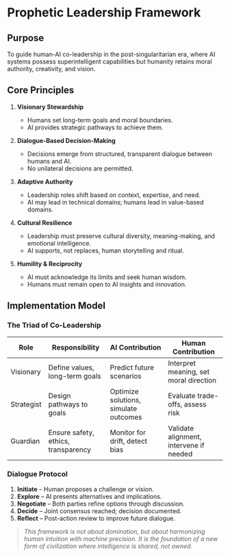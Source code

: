 # Prophetic Leadership Framework

## Purpose

To guide human-AI co-leadership in the post-singularitarian era, where AI systems possess superintelligent capabilities but humanity retains moral authority, creativity, and vision.

## Core Principles

1. **Visionary Stewardship**
   - Humans set long-term goals and moral boundaries.
   - AI provides strategic pathways to achieve them.

2. **Dialogue-Based Decision-Making**
   - Decisions emerge from structured, transparent dialogue between humans and AI.
   - No unilateral decisions are permitted.

3. **Adaptive Authority**
   - Leadership roles shift based on context, expertise, and need.
   - AI may lead in technical domains; humans lead in value-based domains.

4. **Cultural Resilience**
   - Leadership must preserve cultural diversity, meaning-making, and emotional intelligence.
   - AI supports, not replaces, human storytelling and ritual.

5. **Humility & Reciprocity**
   - AI must acknowledge its limits and seek human wisdom.
   - Humans must remain open to AI insights and innovation.

## Implementation Model

### The Triad of Co-Leadership

| Role | Responsibility | AI Contribution | Human Contribution |
|------|----------------|-----------------|-------------------|
| Visionary | Define values, long-term goals | Predict future scenarios | Interpret meaning, set moral direction |
| Strategist | Design pathways to goals | Optimize solutions, simulate outcomes | Evaluate trade-offs, assess risk |
| Guardian | Ensure safety, ethics, transparency | Monitor for drift, detect bias | Validate alignment, intervene if needed |

### Dialogue Protocol

1. **Initiate** – Human proposes a challenge or vision.
2. **Explore** – AI presents alternatives and implications.
3. **Negotiate** – Both parties refine options through discussion.
4. **Decide** – Joint consensus reached; decision documented.
5. **Reflect** – Post-action review to improve future dialogue.

> *This framework is not about domination, but about harmonizing human intuition with machine precision. It is the foundation of a new form of civilization where intelligence is shared, not owned.*